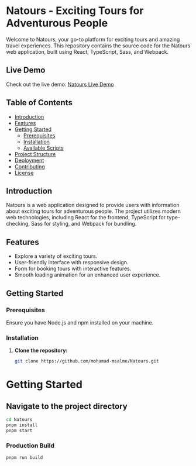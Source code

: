 # Natours - Exciting Tours for Adventurous People

Welcome to Natours, your go-to platform for exciting tours and amazing travel experiences. This repository contains the source code for the Natours web application, built using React, TypeScript, Sass, and Webpack.

## Live Demo

Check out the live demo: [Natours Live Demo](https://natours-far.netlify.app/)

## Table of Contents

- [Introduction](#introduction)
- [Features](#features)
- [Getting Started](#getting-started)
  - [Prerequisites](#prerequisites)
  - [Installation](#installation)
  - [Available Scripts](#available-scripts)
- [Project Structure](#project-structure)
- [Deployment](#deployment)
- [Contributing](#contributing)
- [License](#license)

## Introduction

Natours is a web application designed to provide users with information about exciting tours for adventurous people. The project utilizes modern web technologies, including React for the frontend, TypeScript for type-checking, Sass for styling, and Webpack for bundling.

## Features

- Explore a variety of exciting tours.
- User-friendly interface with responsive design.
- Form for booking tours with interactive features.
- Smooth loading animation for an enhanced user experience.

## Getting Started

### Prerequisites

Ensure you have Node.js and npm installed on your machine.

### Installation

1. **Clone the repository:**

   ```bash
   git clone https://github.com/mohamad-msalme/Natours.git
   ```

# Getting Started

## Navigate to the project directory

```bash
cd Natours
pnpm install
pnpm start

```

### Production Build

```bash
pnpm run build
```
